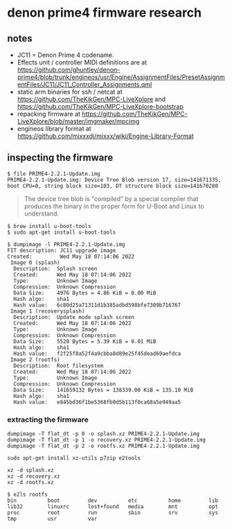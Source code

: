 # denon prime4 firmware research

## notes

* JC11 = Denon Prime 4 codename.
* Effects unit / controller MIDI definitions are at https://github.com/ghuntley/denon-prime4/blob/trunk/engineos/usr/Engine/AssignmentFiles/PresetAssignmentFiles/JC11/JC11_Controller_Assignments.qml
* static arm binaries for ssh / netcat at https://github.com/TheKikGen/MPC-LiveXplore and https://github.com/TheKikGen/MPC-LiveXplore-bootstrap
* repacking firmware at https://github.com/TheKikGen/MPC-LiveXplore/blob/master/imgmaker/mpcimg
* engineos library format at https://github.com/mixxxdj/mixxx/wiki/Engine-Library-Format


## inspecting the firmware

```
$ file PRIME4-2.2.1-Update.img 
PRIME4-2.2.1-Update.img: Device Tree Blob version 17, size=141671335, boot CPU=0, string block size=103, DT structure block size=141670280
```

> The device tree blob is "compiled" by a special compiler that produces the binary in the proper form for U-Boot and Linux to understand.

```
$ brew install u-boot-tools
$ sudo apt-get install u-boot-tools
```

```
$ dumpimage -l PRIME4-2.2.1-Update.img          
FIT description: JC11 upgrade image
Created:         Wed May 18 07:14:06 2022
 Image 0 (splash)
  Description:  Splash screen
  Created:      Wed May 18 07:14:06 2022
  Type:         Unknown Image
  Compression:  Unknown Compression
  Data Size:    4976 Bytes = 4.86 KiB = 0.00 MiB
  Hash algo:    sha1
  Hash value:   6c80d25a71311d1b385adbd598bfe7309b716767
 Image 1 (recoverysplash)
  Description:  Update mode splash screen
  Created:      Wed May 18 07:14:06 2022
  Type:         Unknown Image
  Compression:  Unknown Compression
  Data Size:    5520 Bytes = 5.39 KiB = 0.01 MiB
  Hash algo:    sha1
  Hash value:   f2f25f8a52f4a9cbba8d89e25f45dead69aefdca
 Image 2 (rootfs)
  Description:  Root filesystem
  Created:      Wed May 18 07:14:06 2022
  Type:         Unknown Image
  Compression:  Unknown Compression
  Data Size:    141659132 Bytes = 138339.00 KiB = 135.10 MiB
  Hash algo:    sha1
  Hash value:   e845bd36f1be5368fb0d5b113f0ca68a5e949aa5
```

### extracting the firmware

```
dumpimage -T flat_dt -p 0 -o splash.xz PRIME4-2.2.1-Update.img 
dumpimage -T flat_dt -p 1 -o recovery.xz PRIME4-2.2.1-Update.img
dumpimage -T flat_dt -p 2 -o rootfs.xz PRIME4-2.2.1-Update.img
```

```
sudo apt-get install xz-utils p7zip e2tools
```

```
xz -d splash.xz
xz -d recovery.xz
xz -d rootfs.xz
```


```
$ e2ls rootfs
bin          boot         dev          etc          home         lib          
lib32        linuxrc      lost+found   media        mnt          opt          
proc         root         run          sbin         srv          sys          
tmp          usr          var          
```


